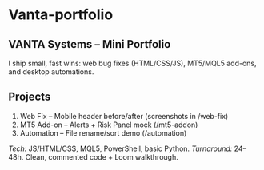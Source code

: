 # Vanta-portfolio

## VANTA Systems – Mini Portfolio
I ship small, fast wins: web bug fixes (HTML/CSS/JS), MT5/MQL5 add-ons, and desktop automations.

## Projects
1) Web Fix – Mobile header before/after (screenshots in /web-fix)
2) MT5 Add-on – Alerts + Risk Panel mock (/mt5-addon)
3) Automation – File rename/sort demo (/automation)

*Tech:* JS/HTML/CSS, MQL5, PowerShell, basic Python.
*Turnaround:* 24–48h. Clean, commented code + Loom walkthrough.
